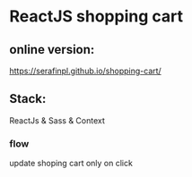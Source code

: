 # ReactJS shopping cart


## online version:

https://serafinpl.github.io/shopping-cart/

## Stack:

ReactJs & Sass & Context

### flow

update shoping cart only on click


